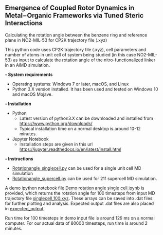 ## Emergence of Coupled Rotor Dynamics in Metal−Organic Frameworks via Tuned Steric Interactions

Calculating the rotation angle between the benzene ring and reference plane in NO2-MIL-53 for CP2K trajectory file (.xyz)

This python code uses CP2K trajectory file (.xyz), cell parameters  and number of atoms in unit cell of system being studied (in this case NO2-MIL-53) as input to calculate the rotation angle of the nitro-functionalized linker in an AIMD simulation.

**- System requirements**
  - Operating systems: Windows 7 or later, macOS, and Linux
  - Python 3.X version installed. 
It has been used and tested on Windows 10 and macOS Mojave.

**- Installation**
  - Python 
    - Latest version of python3.X can be downloaded and installed from https://www.python.org/downloads/
    - Typical installation time on a normal desktop is around 10-12 minutes.
  - Jupyter Notebook
    - Installation steps are given in this url https://jupyter.readthedocs.io/en/latest/install.html
    
**- Instructions**
  - [Rotationangle_singlecell.py](./Rotationangle_singlecell.py) can be used for a single unit cell MD simulation
  - [Rotationangle_supercell.py](./Rotationangle_supercell.py) can be used for 211 supercell MD simulation.

A demo ipython notebook file [Demo rotation angle single cell.ipynb](./DemoRotationAngleSingleCell.ipynb) is provided, which returns the rotation angle for 100 timesteps from input MD trajectory file [singlecell_100.xyz](./input_demo/singlecell_100.xyz). These arrays can be saved into .dat files for further plotting and analysis. Expected output .dat files are also placed in [expected_output](./input_demo/expected_output).

Run time for 100 timesteps in demo input file is around 129 ms on a normal computer. 
For our actual data of 80000 timesteps, run time is around 2 minutes.

